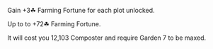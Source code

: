 Gain +3☘ Farming Fortune for each plot unlocked.

Up to to +72☘ Farming Fortune.

It will cost you 12,103 Composter and require Garden 7 to be maxed.